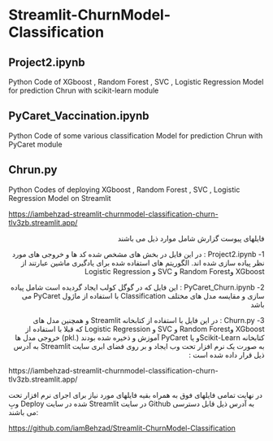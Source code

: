 # Streamlit-ChurnModel-Classification

## Project2.ipynb   
  Python Code of XGboost , Random Forest  ,  SVC ,  Logistic Regression Model for prediction Chrun with scikit-learn module    
  
## PyCaret_Vaccination.ipynb   
  Python Code of some various classification Model for prediction Chrun with PyCaret module  
  
## Chrun.py   
  Python Codes of deploying XGboost , Random Forest  ,  SVC ,  Logistic Regression Model on Streamlit  

https://iambehzad-streamlit-churnmodel-classification-churn-tlv3zb.streamlit.app/  

<p dir='rtl' align='right'>فایلهای پیوست گزارش  شامل موارد ذیل می باشند</p>

<p dir='rtl' align='right'>1-	Project2.ipynb : در این فایل در بخش های مشخص شده کد ها و خروجی های مورد نظر پیاده سازی شده اند.  الگوریتم های استفاده شده برای یادگیری ماشین عبارتند از XGboost وRandom Forest  و  SVC و  Logistic Regression
</p>
<p dir='rtl' align='right'>
2-	PyCaret_Churn.ipynb : این فایل که در گوگل کولب ایجاد گردیده است شامل پیاده سازی و مقایسه مدل های مختلف Classification  با استفاده از ماژول PyCaret می باشد 
</p>
<p dir='rtl' align='right'>
3-	Churn.py : در این فایل با استفاده از کتابخانه Streamlit  و همچنین مدل های XGboost وRandom Forest  و  SVC و  Logistic Regression  که قبلا با استفاده از کتابخانه Scikit-Learnو یا PyCaret آموزش و ذخیره شده بودند (.pkl) خروجی مدل ها به صورت یک نرم افزار تحت وب ایجاد و بر روی فضای ابری سایت Streamlit به آدرس ذیل قرار داده شده است :
</p>
https://iambehzad-streamlit-churnmodel-classification-churn-tlv3zb.streamlit.app/ 

در نهایت تمامی فایلهای فوق به همراه بقیه فایلهای مورد نیاز برای اجرای نرم افزار تحت وبِ Deploy شده در سایت Streamlit در سایت Github به آدرس ذیل قابل دسترسی می باشند:

https://github.com/iamBehzad/Streamlit-ChurnModel-Classification



